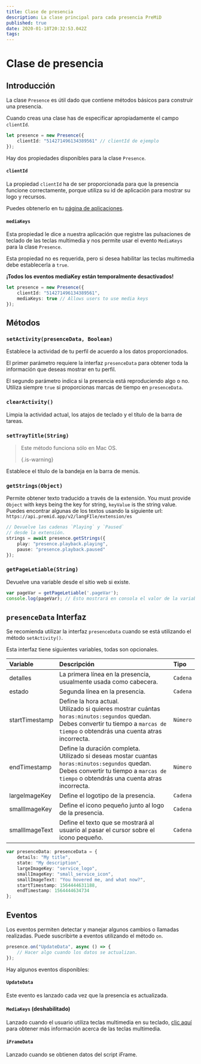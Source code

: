 ```yaml
---
title: Clase de presencia
description: La clase principal para cada presencia PreMiD
published: true
date: 2020-01-18T20:32:53.042Z
tags:
---
```


# Clase de presencia

## Introducción

La clase `Presence` es útil dado que contiene métodos básicos para construir una presencia.

 Cuando creas una clase has de especificar apropiadamente el campo `clientId`.

```typescript
let presence = new Presence({
    clientId: "514271496134389561" // clientId de ejemplo
});
```

Hay dos propiedades disponibles para la clase `Presence`.

#### `clientId`

La propiedad `clientId` ha de ser proporcionada para que la presencia funcione correctamente, porque utiliza su id de aplicación para mostrar su logo y recursos.

Puedes obtenerlo en tu [página de aplicaciones](https://discordapp.com/developers/applications).

#### `mediaKeys`

Esta propiedad le dice a nuestra aplicación que registre las pulsaciones de teclado de las teclas multimedia y nos permite usar el evento `MediaKeys` para la clase `Presence`.

Esta propiedad no es requerida, pero si desea habilitar las teclas multimedia debe establecerla a `true`.

**¡Todos los eventos mediaKey están temporalmente desactivados!**

```typescript
let presence = new Presence({
    clientId: "514271496134389561",
    mediaKeys: true // Allows users to use media keys
});
```

## Métodos

### `setActivity(presenceData, Boolean)`

Establece la actividad de tu perfil de acuerdo a los datos proporcionados.

El primer parámetro requiere la interfaz `presenceData` para obtener toda la información que deseas mostrar en tu perfil.

El segundo parámetro indica si la presencia está reproduciendo algo o no. Utiliza siempre `true` si proporcionas marcas de tiempo en `presenceData`.

### `clearActivity()`

Limpia la actividad actual, los atajos de teclado y el título de la barra de tareas.

### `setTrayTitle(String)`

> Este método funciona sólo en Mac OS. 
> 
> {.is-warning}

Establece el título de la bandeja en la barra de menús.

### `getStrings(Object)`

Permite obtener texto traducido a través de la extensión. You must provide `Object` with keys being the key for string, `keyValue` is the string value. Puedes encontrar algunas de los textos usando la siguiente url: `https://api.premid.app/v2/langFIle/extension/es`

```typescript
// Devuelve las cadenas `Playing` y `Paused`
// desde la extensión.
strings = await presence.getStrings({
    play: "presence.playback.playing",
    pause: "presence.playback.paused"
});
```

### `getPageLetiable(String)`

Devuelve una variable desde el sitio web si existe.

```typescript
var pageVar = getPageLetiable('.pageVar');
console.log(pageVar); // Esto mostrará en consola el valor de la variable "pageVar"
```

## `presenceData` Interfaz

Se recomienda utilizar la interfaz `presenceData` cuando se está utilizando el método `setActivity()`.

Esta interfaz tiene siguientes variables, todas son opcionales.

<table>
  <thead>
    <tr>
      <th style="text-align:left">Variable</th>
      <th style="text-align:left">Descripción</th>
      <th style="text-align:left">Tipo</th>
    </tr>
  </thead>
  <tbody>
    <tr>
      <td style="text-align:left">detalles</td>
      <td style="text-align:left">La primera línea en la presencia, usualmente usada como cabecera.</td>
      <td style="text-align:left"><code>Cadena</code>
      </td>
    </tr>
    <tr>
      <td style="text-align:left">estado</td>
      <td style="text-align:left">Segunda línea en la presencia.</td>
      <td style="text-align:left"><code>Cadena</code>
      </td>
    </tr>
    <tr>
      <td style="text-align:left">startTimestamp</td>
      <td style="text-align:left">Define la hora actual.<br>
        Utilizado si quieres mostrar cuántas <code>horas:minutos:segundos</code> quedan.
          <br>Debes convertir tu tiempo a <code>marcas de tiempo</code> o obtendrás una cuenta atras
          incorrecta.
      </td>
      <td style="text-align:left"><code>Número</code>
      </td>
    </tr>
    <tr>
      <td style="text-align:left">endTimestamp</td>
      <td style="text-align:left">Define la duración completa.
        <br>Utilizado si deseas mostar cuantas <code>horas:minutos:segundos</code> quedan.
          <br>Debes convertir tu tiempo a <code>marcas de tiempo</code> o obtendrás una cuenta atras
          incorrecta.
      </td>
      <td style="text-align:left"><code>Número</code>
      </td>
    </tr>
    <tr>
      <td style="text-align:left">largeImageKey</td>
      <td style="text-align:left">Define el logotipo de la presencia.</td>
      <td style="text-align:left"><code>Cadena</code>
      </td>
    </tr>
    <tr>
      <td style="text-align:left">smallImageKey</td>
      <td style="text-align:left">Define el icono pequeño junto al logo de la presencia.</td>
      <td style="text-align:left"><code>Cadena</code>
      </td>
    </tr>
    <tr>
      <td style="text-align:left">smallImageText</td>
      <td style="text-align:left">Define el texto que se mostrará al usuario al pasar el cursor sobre el icono pequeño.</td>
      <td style="text-align:left"><code>Cadena</code>
      </td>
    </tr>
  </tbody>
</table>

```typescript
var presenceData: presenceData = {
    details: "My title",
    state: "My description",
    largeImageKey: "service_logo",
    smallImageKey: "small_service_icon",
    smallImageText: "You hovered me, and what now?",
    startTimestamp: 1564444631188,
    endTimestamp: 1564444634734
};
```

## Eventos

Los eventos permiten detectar y manejar algunos cambios o llamadas realizadas. Puede suscribirte a eventos utilizando el método `on`.

```typescript
presence.on("UpdateData", async () => {
    // Hacer algo cuando los datos se actualizan.
});
```

Hay algunos eventos disponibles:

#### `UpdateData`

Este evento es lanzado cada vez que la presencia es actualizada.

#### `MediaKeys` (deshabilitado)

Lanzado cuando el usuario utiliza teclas multimedia en su teclado, [clic aquí](/dev/presence/class#mediakeys) para obtener más información acerca de las teclas multimedia.

#### `iFrameData`

Lanzado cuando se obtienen datos del script iFrame.